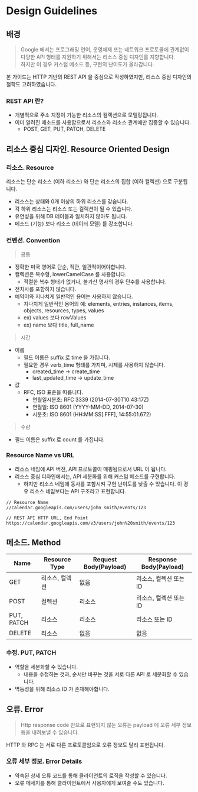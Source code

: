 # Design Guidelines

## 배경

> Google 에서는 프로그래밍 언어, 운영체제 또는 네트워크 프로토콜에 관계없이 다양한 API 형태를 지원하기 위해서는 리소스 중심 디자인를 지향합니다.  
하지만 이 경우 커스텀 메소드 등, 구현의 난이도가 올라갑니다.

본 가이드는 HTTP 기반의 REST API 을 중심으로 작성하였지만, 리소스 중심 디자인의 철학도 고려하였습니다.

### REST API 란?

- 개별적으로 주소 지정이 가능한 리소스의 컬렉션으로 모델링됩니다.
- 이미 알려진 메소드를 사용함으로서 리소스와 리소스 관계에만 집중할 수 있습니다.
  - POST, GET, PUT, PATCH, DELETE

## 리소스 중심 디자인. Resource Oriented Design

### 리소스. Resource

리소스는 단순 리소스 (이하 리소스) 와 단순 리소스의 집합 (이하 컬렉션) 으로 구분됩니다.

- 리소스는 상태와 0개 이상의 하위 리소스를 갖습니다.
- 각 하위 리소스는 리소스 또는 컬렉션이 될 수 있습니다.
- 유연성을 위해 DB 테이블과 일치하지 않아도 됩니다.
- 메소드 (기능) 보다 리소스 (데이터 모델) 를 강조합니다.

### 컨벤션. Convention

> 공통

- 정확한 미국 영어로 단순, 직관, 일관적이어야합니다.
- 컬렉션은 복수형, lowerCamelCase 를 사용합니다.
  - 적절한 복수 형태가 없거나, 불가산 명사의 경우 단수를 사용합니다.
- 전치사를 포함하지 않습니다.
- 예약어와 지나치게 일반적인 용어는 사용하지 않습니다.
  - 지나치게 일반적인 용어의 예: elements, entries, instances, items, objects, resources, types, values
  - ex) values 보다 rowValues
  - ex) name 보다 title, full_name
  
> 시간

- 이름
  - 필드 이름은 suffix 로 time 을 가집니다.
  - 필요한 경우 verb_time 형태를 가지며, 시제를 사용하지 않습니다.
    - created_time -> create_time
    - last_updated_time -> update_time
- 값
  - RFC, ISO 표준을 따릅니다.
    - 연월일시분초: RFC 3339 (2014-07-30T10:43:17Z)
    - 연월일: ISO 8601 (YYYY-MM-DD, 2014-07-30)
    - 시분초: ISO 8601 (HH:MM:SS[.FFF], 14:55:01.672)

> 수량

- 필드 이름은 suffix 로 count 를 가집니다.

### Resource Name vs URL

- 리소스 네임에 API 버전, API 프로토콜이 매핑됨으로서 URL 이 됩니다.
- 리소스 중심 디자인에서는, API 세분화를 위해 커스텀 메소드를 구현합니다.
  - 하지만 리소스 네임에 동사를 포함시켜 구현 난이도를 낮출 수 있습니다. 이 경우 리소스 네임보다는 API 구조라고 표현합니다.

```text
// Resource Name
//calendar.googleapis.com/users/john smith/events/123

// REST API HTTP URL, End Point
https://calendar.googleapis.com/v3/users/john%20smith/events/123
```
  
## 메소드. Method

|    Name    | Resource Type  | Request Body(Payload) | Response Body(Payload) |
| ---------- | -------------- | --------------------- | ---------------------- |
| GET        | 리소스, 컬렉션 | 없음                  | 리소스, 컬렉션 또는 ID |
| POST       | 컬렉션         | 리소스                | 리소스, 컬렉션 또는 ID |
| PUT, PATCH | 리소스         | 리소스                | 리소스 또는 ID         |
| DELETE     | 리소스         | 없음                  | 없음                   |

### 수정. PUT, PATCH

- 역할을 세분화할 수 있습니다.
  - 내용을 수정하는 것과, 순서만 바꾸는 것을 서로 다른 API 로 세분화할 수 있습니다.
- 멱등성을 위해 리소스 ID 가 존재해야합니다.

## 오류. Error

> Http response code 만으로 표현되지 않는 오류는 payload 에 오류 세부 정보 등을 내려보낼 수 있습니다.

HTTP 와 RPC 는 서로 다른 프로토콜임으로 오류 정보도 달리 표현됩니다.

### 오류 세부 정보. Error Details

- 약속된 상세 오류 코드를 통해 클라이언트의 로직을 작성할 수 있습니다.
- 오류 메세지를 통해 클라이언트에서 사용자에게 보여줄 수도 있습니다.
